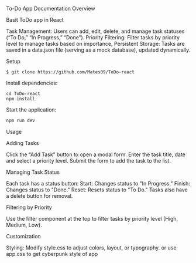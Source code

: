  To-Do App Documentation
Overview

Basit ToDo app in React

   Task Management: Users can add, edit, delete, and manage task statuses (“To Do,” “In Progress,” “Done”).
    Priority Filtering: Filter tasks by priority level to manage tasks based on importance,
    Persistent Storage: Tasks are saved in a data.json file (serving as a mock database), updated dynamically.


Setup

    
```
$ git clone https://github.com/Mates09/ToDo-react
```



Install dependencies:

```
cd ToDo-react
npm install
```

Start the application:


```bash
npm run dev
```

Usage

Adding Tasks

   Click the “Add Task” button to open a modal form.
    Enter the task title, date and select a priority level.
    Submit the form to add the task to the list.

Managing Task Status

   Each task has a status button:
    Start: Changes status to "In Progress."
    Finish: Changes status to "Done."
    Reset: Resets status to "To Do."
    Tasks also have a delete button for removal.

Filtering by Priority

   Use the filter component at the top to filter tasks by priority level (High, Medium, Low).

Customization

   Styling: Modify style.css to adjust colors, layout, or typography.
    or use app.css to get cyberpunk style of app
   
